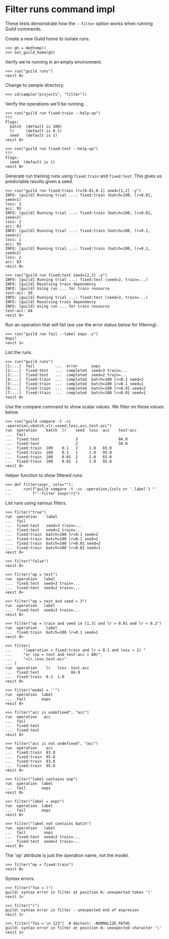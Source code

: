 # Filter runs command impl

These tests demonstrate how the `--filter` option works when running
Guild commands.

Create a new Guild home to isolate runs.

    >>> gh = mkdtemp()
    >>> set_guild_home(gh)

Verify we're running in an empty environment.

    >>> run("guild runs")
    <exit 0>

Change to sample directory.

    >>> cd(sample("projects", "filter"))

Verify the operations we'll be running.

    >>> run("guild run fixed:train --help-op")
    ???
    Flags:
      batch  (default is 100)
      lr     (default is 0.1)
      seed   (default is 1)
    <exit 0>

    >>> run("guild run fixed:test --help-op")
    ???
    Flags:
      seed  (default is 1)
    <exit 0>

Generate run training runs using `fixed:train` and `fixed:test`. This
gives us predictable results given a seed.

    >>> run("guild run fixed:train lr=[0.01,0.1] seed=[1,2] -y")
    INFO: [guild] Running trial ...: fixed:train (batch=100, lr=0.01, seed=1)
    loss: 1
    acc: 95
    INFO: [guild] Running trial ...: fixed:train (batch=100, lr=0.01, seed=2)
    loss: 2
    acc: 83
    INFO: [guild] Running trial ...: fixed:train (batch=100, lr=0.1, seed=1)
    loss: 1
    acc: 95
    INFO: [guild] Running trial ...: fixed:train (batch=100, lr=0.1, seed=2)
    loss: 2
    acc: 83
    <exit 0>

    >>> run("guild run fixed:test seed=[2,3] -y")
    INFO: [guild] Running trial ...: fixed:test (seed=2, train=...)
    INFO: [guild] Resolving train dependency
    INFO: [guild] Using run ... for train resource
    test-acc: 50
    INFO: [guild] Running trial ...: fixed:test (seed=3, train=...)
    INFO: [guild] Resolving train dependency
    INFO: [guild] Using run ... for train resource
    test-acc: 84
    <exit 0>

Run an operation that will fail (we use the error status below for
filtering).

    >>> run("guild run fail --label oops -y")
    Oops!
    <exit 1>

List the runs.

    >>> run("guild runs")
    [1:...]  fail         ...  error      oops
    [2:...]  fixed:test   ...  completed  seed=3 train=...
    [3:...]  fixed:test   ...  completed  seed=2 train=...
    [4:...]  fixed:train  ...  completed  batch=100 lr=0.1 seed=2
    [5:...]  fixed:train  ...  completed  batch=100 lr=0.1 seed=1
    [6:...]  fixed:train  ...  completed  batch=100 lr=0.01 seed=2
    [7:...]  fixed:train  ...  completed  batch=100 lr=0.01 seed=1
    <exit 0>

Use the compare command to show scalar values. We filter on these
values below.

    >>> run("guild compare -t -cc .operation,=batch,=lr,=seed,loss,acc,test-acc")
    run  operation    batch  lr    seed  loss  acc    test-acc
    ...  fail
    ...  fixed:test                3                  84.0
    ...  fixed:test                2                  50.0
    ...  fixed:train  100    0.1   2     2.0   83.0
    ...  fixed:train  100    0.1   1     1.0   95.0
    ...  fixed:train  100    0.01  2     2.0   83.0
    ...  fixed:train  100    0.01  1     1.0   95.0
    <exit 0>

Helper function to show filtered runs:

    >>> def filter(expr, cols=""):
    ...     run(f"guild compare -t -cc .operation,{cols or '.label'} "
    ...         f"--filter {expr!r}")

List runs using various filters.

    >>> filter("true")
    run  operation    label
    ...  fail
    ...  fixed:test   seed=3 train=...
    ...  fixed:test   seed=2 train=...
    ...  fixed:train  batch=100 lr=0.1 seed=2
    ...  fixed:train  batch=100 lr=0.1 seed=1
    ...  fixed:train  batch=100 lr=0.01 seed=2
    ...  fixed:train  batch=100 lr=0.01 seed=1
    <exit 0>

    >>> filter("false")
    <exit 0>

    >>> filter("op = test")
    run  operation   label
    ...  fixed:test  seed=3 train=...
    ...  fixed:test  seed=2 train=...
    <exit 0>

    >>> filter("op = test and seed = 3")
    run  operation   label
    ...  fixed:test  seed=3 train=...
    <exit 0>

    >>> filter("op = train and seed in [1,3] and lr > 0.01 and lr < 0.2")
    run  operation    label
    ...  fixed:train  batch=100 lr=0.1 seed=1
    <exit 0>

    >>> filter(
    ...     "(operation = fixed:train and lr = 0.1 and loss < 2) "
    ...     "or (op = test and test-acc > 80)",
    ...     "=lr,loss,test-acc"
    ... )
    run  operation    lr   loss  test-acc
    ...  fixed:test              84.0
    ...  fixed:train  0.1  1.0
    <exit 0>

    >>> filter("model = ''")
    run  operation  label
    ...  fail       oops
    <exit 0>

    >>> filter("acc is undefined", "acc")
    run  operation   acc
    ...  fail
    ...  fixed:test
    ...  fixed:test
    <exit 0>

    >>> filter("acc is not undefined", "acc")
    run  operation    acc
    ...  fixed:train  83.0
    ...  fixed:train  95.0
    ...  fixed:train  83.0
    ...  fixed:train  95.0
    <exit 0>

    >>> filter("label contains oop")
    run  operation  label
    ...  fail       oops
    <exit 0>

    >>> filter("label = oops")
    run  operation  label
    ...  fail       oops
    <exit 0>

    >>> filter("label not contains batch")
    run  operation   label
    ...  fail        oops
    ...  fixed:test  seed=3 train=...
    ...  fixed:test  seed=2 train=...
    <exit 0>

The 'op' attribute is just the operation name, not the model.

    >>> filter("op = fixed:train")
    <exit 0>

Syntax errors:

    >>> filter("foo = (")
    guild: syntax error in filter at position 6: unexpected token '('
    <exit 1>

    >>> filter("(")
    guild: syntax error in filter - unexpected end of expresion
    <exit 1>

    >>> filter("foo = \n 123")  # doctest: -NORMALIZE_PATHS
    guild: syntax error in filter at position 6: unexpected character '\'
    <exit 1>

